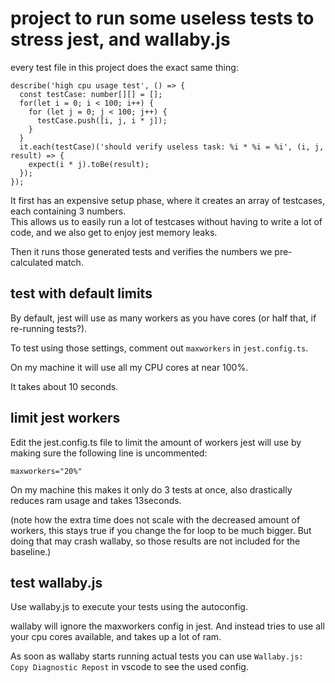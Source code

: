 # project to run some useless tests to stress jest, and wallaby.js

every test file in this project does the exact same thing:
```
describe('high cpu usage test', () => {
  const testCase: number[][] = [];
  for(let i = 0; i < 100; i++) {
    for (let j = 0; j < 100; j++) {
      testCase.push([i, j, i * j]);
    }
  }
  it.each(testCase)('should verify useless task: %i * %i = %i', (i, j, result) => {
    expect(i * j).toBe(result);
  });
});
```

It first has an expensive setup phase, where it creates an array of testcases, each containing 3 numbers.  
This allows us to easily run a lot of testcases without having to write a lot of code, and we also get to enjoy jest memory leaks.

Then it runs those generated tests and verifies the numbers we pre-calculated match.

## test with default limits

By default, jest will use as many workers as you have cores (or half that, if re-running tests?).

To test using those settings, comment out ```maxworkers``` in ```jest.config.ts```.

On my machine it will use all my CPU cores at near 100%.

It takes about 10 seconds.

## limit jest workers

Edit the jest.config.ts file to limit the amount of workers jest will use by making sure the following line is uncommented:
```
maxworkers="20%"

```
On my machine this makes it only do 3 tests at once, also drastically reduces ram usage and takes 13seconds.

(note how the extra time does not scale with the decreased amount of workers, this stays true if you change the for loop to be much bigger. But doing that may crash wallaby, so those results are not included for the baseline.)


## test wallaby.js

Use wallaby.js to execute your tests using the autoconfig.

wallaby will ignore the maxworkers config in jest. And instead tries to use all your cpu cores available, and takes up a lot of ram.

As soon as wallaby starts running actual tests you can use ```Wallaby.js: Copy Diagnostic Repost``` in vscode to see the used config.
